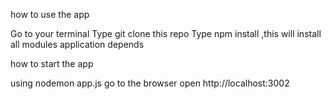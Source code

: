how to use the app

Go to your terminal 
Type git clone this repo 
Type npm install ,this will install all modules application depends

how to start the app 

using nodemon app.js 
go to the browser open http://localhost:3002
